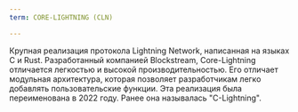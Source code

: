 ```yaml
---
term: CORE-LIGHTNING (CLN)

---
```

Крупная реализация протокола Lightning Network, написанная на языках C и Rust. Разработанный компанией Blockstream, Core-Lightning отличается легкостью и высокой производительностью. Его отличает модульная архитектура, которая позволяет разработчикам легко добавлять пользовательские функции. Эта реализация была переименована в 2022 году. Ранее она называлась "C-Lightning".